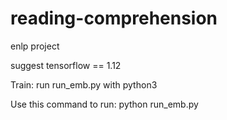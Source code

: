 # reading-comprehension
enlp project

suggest tensorflow == 1.12

Train: run run_emb.py with python3

Use this command to run: 
python run_emb.py

